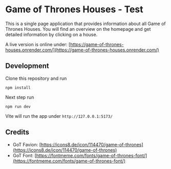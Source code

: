 # Game of Thrones Houses - Test

This is a single page application that provides information about all Game of Thrones Houses.
You will find an overview on the homepage and get detailed information by clicking
on a house.

A live version is online under:
[https://game-of-thrones-houses.onrender.com/](https://game-of-thrones-houses.onrender.com/)

## Development

Clone this repository and run

```
npm install
```

Next step run

```
npm run dev
```

Vite will run the app under `http://127.0.0.1:5173/`

## Credits

- GoT Favion: [https://icons8.de/icon/114470/game-of-thrones](https://icons8.de/icon/114470/game-of-thrones)
- GoT Font: [https://fontmeme.com/fonts/game-of-thrones-font/](https://fontmeme.com/fonts/game-of-thrones-font/)
